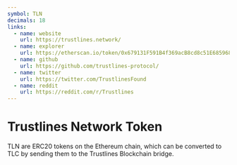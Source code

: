```yaml
---
symbol: TLN
decimals: 18
links:
  - name: website
    url: https://trustlines.network/
  - name: explorer
    url: https://etherscan.io/token/0x679131F591B4f369acB8cd8c51E68596806c3916
  - name: github
    url: https://github.com/trustlines-protocol/
  - name: twitter
    url: https://twitter.com/TrustlinesFound
  - name: reddit
    url: https://reddit.com/r/Trustlines
---
```


# Trustlines Network Token

TLN are ERC20 tokens on the Ethereum chain, which can be converted to TLC by sending them to the Trustlines Blockchain bridge.
